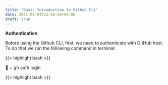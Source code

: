 ```yaml
---
title: "Basic Introduction to Github Cli"
date: 2021-01-01T22:56:50+04:00
draft: true
---
```


**Authentication**

Before using the Github CLI, first, we need to authenticate with GitHub host. To do that we run the following command in terminal

{{< highlight bash >}}

🚀 ~ gh auth login

{{< highlight bash >}}

